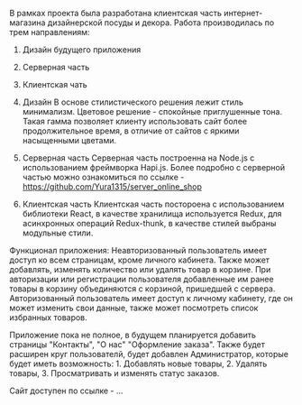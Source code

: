 В рамках проекта была разработана клиентская часть интернет-магазина дизайнерской посуды и декора.
Работа производилась по трем направлениям:
1. Дизайн будущего приложения
2. Серверная часть
3. Клиентская чать

1. Дизайн
В основе стилистического решения лежит стиль минимализм. Цветовое решение - спокойные приглушенные тона. Такая гамма позволяет клиенту использовать сайт более продолжительное время, в отличие от сайтов с яркими насыщенными цветами.

2. Серверная часть
Серверная часть построенна на Node.js с использованием фреймворка Hapi.js.
Более подробно с серверной частью можно ознакомиться по ссылке - https://github.com/Yura1315/server_online_shop

3. Клиентская часть
Клиентская часть постороена с использованием библиотеки React, в качестве хранилища используется Redux, для асинхронных операций Redux-thunk, в качестве стилей выбраны модульные стили.

Функционал приложения:
Неавторизованный пользователь имеет доступ ко всем страницам, кроме личного кабинета. Также может добавлять, изменять количество или удалять товар в корзине. При авторизации или регистрации пользователя добавленные им ранее товары в корзину объединяются с корзиной, пришедшей с сервера.
Авторизованный пользователь имеет доступ к личному кабинету, где он может изменить свои данные, также может посмотреть список избранных товаров.


Приложение пока не полное, в будущем планируется добавить страницы "Контакты", "О нас" "Оформление заказа". Также будет расширен круг пользователй, будет добавлен Администратор, которые будет иметь возможность: 1. Добавлять новые товары, 2. Удалять товары, 3. Просматривать и изменять статус заказов.

Сайт доступен по ссылке - ...
